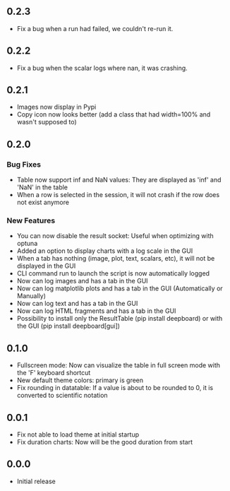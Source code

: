 ## 0.2.3
- Fix a bug when a run had failed, we couldn't re-run it.
## 0.2.2
- Fix a bug when the scalar logs where nan, it was crashing.
## 0.2.1
- Images now display in Pypi
- Copy icon now looks better (add a class that had width=100% and wasn't supposed to)
## 0.2.0
### Bug Fixes
- Table now support inf and NaN values: They are displayed as 'inf' and 'NaN' in the table
- When a row is selected in the session, it will not crash if the row does not exist anymore
### New Features
- You can now disable the result socket: Useful when optimizing with optuna
- Added an option to display charts with a log scale in the GUI
- When a tab has nothing (image, plot, text, scalars, etc), it will not be displayed in the GUI
- CLI command run to launch the script is now automatically logged
- Now can log images and has a tab in the GUI
- Now can log matplotlib plots and has a tab in the GUI (Automatically or Manually)
- Now can log text and has a tab in the GUI
- Now can log HTML fragments and has a tab in the GUI
- Possibility to install only the ResultTable (pip install deepboard) or with the GUI (pip install deepboard[gui])
## 0.1.0
- Fullscreen mode: Now can visualize the table in full screen mode with the 'F' keyboard shortcut
- New default theme colors: primary is green
- Fix rounding in datatable: If a value is about to be rounded to 0, it is converted to scientific notation
## 0.0.1
- Fix not able to load theme at initial startup
- Fix duration charts: Now will be the good duration from start
## 0.0.0
- Initial release